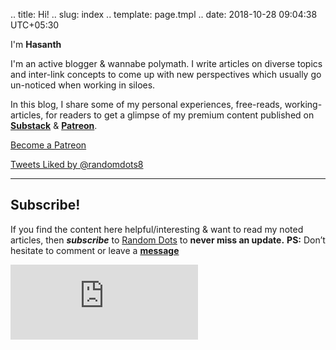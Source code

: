 .. title: Hi!
.. slug: index
.. template: page.tmpl
.. date: 2018-10-28 09:04:38 UTC+05:30

<div class="row">
    <div class="col-md-8">
        <p>I'm <a><strong>Hasanth</strong></a></p>
		<p> I'm an active blogger & wannabe polymath. I write articles on diverse topics and inter-link concepts to come up with new perspectives which usually go un-noticed when working in siloes. </p>
		<p> In this blog, I share some of my personal experiences, free-reads, working-articles, for readers to get a glimpse of my premium content published on <a href="https://substack.com/profile/66180015-hasanth"><strong>Substack</strong></a> & <a href="https://www.patreon.com/jeanbourgain8"><strong>Patreon</strong></a>.</p>
		<p><a href="https://www.patreon.com/bePatron?u=66112578" data-patreon-widget-type="become-patron-button">Become a Patreon</a></p>
    </div>
	<div class="col-md-4">
        <a class="twitter-timeline" data-height="250" href="https://twitter.com/randomdots8/likes?ref_src=twsrc%5Etfw">Tweets Liked by @randomdots8</a>
    </div>	
</div>

---
## Subscribe!
If you find the content here helpful/interesting & want to read my noted articles, then _**subscribe**_ to [Random Dots](https://randomdots8.substack.com/) to **never miss an update.**
**PS:** Don’t hesitate to comment or leave a **[message](https://twitter.com/randomdots8)**
<div class="row">
	<iframe src="https://randomdots8.substack.com/embed" max-width="480" height="120" frameborder="0" scrolling="no" class="centred"></iframe>
	<br>
</div>













